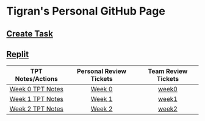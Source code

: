 # Tigran's Personal GitHub Page
## [Create Task](createTask.md)
## [Replit](practice.md)

| TPT Notes/Actions | Personal Review Tickets | Team Review Tickets | 
| :---:         |     :---:      |     :---:      |  
| [Week 0 TPT Notes](notes0.md)   | [Week 0](https://github.com/Tigran7/TigranCSP3/issues/1)     | [week0](https://github.com/Tigran7/TeamSaveUkraine/issues/4)    | 
| [Week 1 TPT Notes](notes1.md)   | [Week 1](https://github.com/Tigran7/TigranCSP3/issues/2)     | [week1](https://github.com/Tigran7/TeamSaveUkraine/issues/4)    | 
| [Week 2 TPT Notes](notes2.md)   | [Week 2](https://github.com/Tigran7/TigranCSP3/issues/3)     | [week2](https://github.com/Tigran7/TeamSaveUkraine/issues/4)    |



